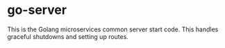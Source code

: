# go-server
This is the Golang microservices common server start code. This handles graceful shutdowns and setting up routes.
